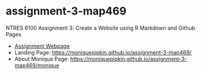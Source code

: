 # assignment-3-map469
NTRES 6100 Assignment 3: Create a Website using R Markdown and Github Pages
* [Assignment Webpage](https://github.com/nt246/NTRES-6100-data-science/blob/main/assignments/assignment_3.md)
* Landing Page: <https://moniquepipkin.github.io/assignment-3-map469/>
* About Monique Page: <https://moniquepipkin.github.io/assignment-3-map469/monique>
